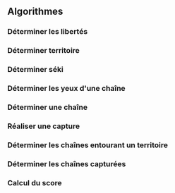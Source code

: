Algorithmes
-------------------------

###  Déterminer les libertés

###  Déterminer territoire

###  Déterminer séki

###  Déterminer les yeux d'une chaîne

###  Déterminer une chaîne

###  Réaliser une capture

###  Déterminer les chaînes entourant un territoire

###  Déterminer les chaînes capturées

###  Calcul du score
